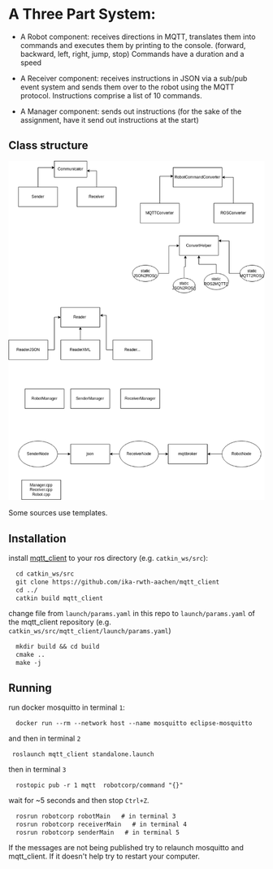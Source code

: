 # A Three Part System:

- A Robot component: receives directions in MQTT, translates them into commands and executes them by printing to the console. (forward, backward, left, right, jump, stop)
Commands have a duration and a speed

- A Receiver component: receives instructions in JSON via a sub/pub event system and sends them over to the robot using  the MQTT protocol.
Instructions comprise a list of 10 commands.

- A Manager component: sends out instructions (for the sake of the assignment, have it send out instructions at the start)

## Class structure
![diagram](docs/robotcorp.png "Inheritance diagram")

Some sources use templates. 

## Installation
install [mqtt_client](https://github.com/ika-rwth-aachen/mqtt_client) to your ros directory (e.g. `catkin_ws/src`):  
```
  cd catkin_ws/src
  git clone https://github.com/ika-rwth-aachen/mqtt_client
  cd ../
  catkin build mqtt_client
```

change file from `launch/params.yaml` in this repo to `launch/params.yaml` of the mqtt_client repository (e.g. `catkin_ws/src/mqtt_client/launch/params.yaml`)

```
  mkdir build && cd build  
  cmake .. 
  make -j
```  

## Running
run docker mosquitto in terminal `1`:  
```
  docker run --rm --network host --name mosquitto eclipse-mosquitto
``` 
and then in terminal `2` 
 ``` 
  roslaunch mqtt_client standalone.launch 
```
then in terminal `3` 
```
  rostopic pub -r 1 mqtt  robotcorp/command "{}"
```
wait for ~5 seconds and then stop `Ctrl+Z`. 
```
  rosrun robotcorp robotMain   # in terminal 3
  rosrun robotcorp receiverMain   # in terminal 4  
  rosrun robotcorp senderMain   # in terminal 5 
```

If the messages are not being published try to relaunch mosquitto and mqtt_client. If it doesn't help try to restart your computer.
